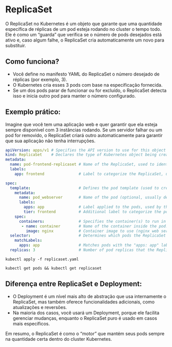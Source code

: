 
# ReplicaSet

O ReplicaSet no Kubernetes é um objeto que garante que uma quantidade específica de réplicas de um pod esteja rodando no cluster o tempo todo. Ele é como um “guarda” que verifica se o número de pods desejados está ativo e, caso algum falhe, o ReplicaSet cria automaticamente um novo para substituir.

## Como funciona?
-	Você define no manifesto YAML do ReplicaSet o número desejado de réplicas (por exemplo, 3).
- 	O Kubernetes cria esses 3 pods com base na especificação fornecida.
-	Se um dos pods parar de funcionar ou for excluído, o ReplicaSet detecta isso e inicia outro pod para manter o número configurado.

## Exemplo prático:

Imagine que você tem uma aplicação web e quer garantir que ela esteja sempre disponível com 3 instâncias rodando. Se um servidor falhar ou um pod for removido, o ReplicaSet criará outro automaticamente para garantir que sua aplicação não tenha interrupções.

```yaml
apiVersion: apps/v1 # Specifies the API version to use for this object (apps/v1 for ReplicaSet).
kind: ReplicaSet    # Declares the type of Kubernetes object being created (ReplicaSet).
metadata: 
  name: pod-frontend-replicaset # Name of the ReplicaSet, used to identify it.
  labels: 
    app: frontend               # Label to categorize the ReplicaSet, useful for selection and organization.

spec:
  template:                     # Defines the pod template (used to create the pods).
    metadata:
      name: pod_webserver       # Name of the pod (optional, usually defined by ReplicaSet automatically).
      labels:
        apps: app               # Label applied to the pods, used by the selector to manage them.
        tier: frontend          # Additional label to categorize the pod's role (e.g., frontend tier).
    spec:                       
      containers:               # Specifies the container(s) to run in the pod.
       - name: container        # Name of the container inside the pod.
         image: nginx           # Container image to use (nginx web server in this case).
  selector:                     # Determines which pods the ReplicaSet manages.
    matchLabels:
      apps: app                 # Matches pods with the "apps: app" label to ensure correct management.
  replicas: 3                   # Number of pod replicas that the ReplicaSet should maintain.
```

```shell
kubectl apply -f replicaset.yaml
```
```shell
kubectl get pods && kubectl get replicaset
```


## Diferença entre ReplicaSet e Deployment:
-	O Deployment é um nível mais alto de abstração que usa internamente o ReplicaSet, mas também oferece funcionalidades adicionais, como atualizações e reversões.
-	Na maioria dos casos, você usará um Deployment, porque ele facilita gerenciar mudanças, enquanto o ReplicaSet puro é usado em casos mais específicos.

Em resumo, o ReplicaSet é como o “motor” que mantém seus pods sempre na quantidade certa dentro do cluster Kubernetes.
